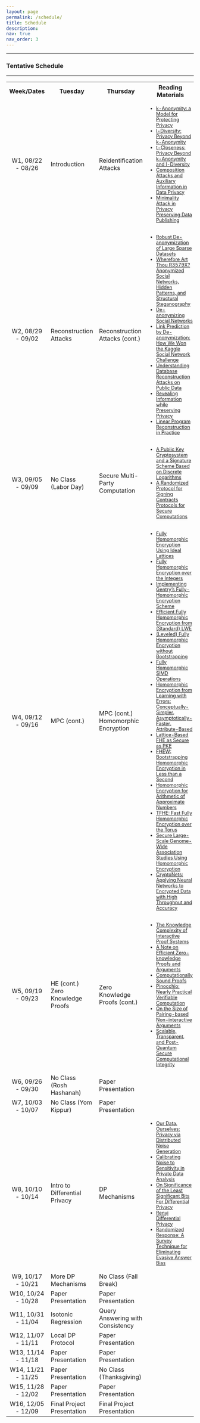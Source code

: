 ```yaml
---
layout: page
permalink: /schedule/
title: Schedule
description:
nav: true
nav_order: 3
---
```


---

### Tentative Schedule

---

<!-- | Week |       Dates      |  Tuesday | Thursday | Reading Materials |
|:----:|:----------------:|---------|---------|--------|
| 1    | 08/22 -- 08/26 | Introduction | Reidentification Attacks  | &#8226; [k-Anonymity: a Model for Protecting Privacy](https://epic.org/wp-content/uploads/privacy/reidentification/Sweeney_Article.pdf) <br> &#8226; [l-Diversity: Privacy Beyond k-Anonymity](https://personal.utdallas.edu/~mxk055100/courses/privacy08f_files/ldiversity.pdf) <br> &#8226; [t-Closeness: Privacy Beyond k-Anonymity and l-Diversity](https://www.cs.purdue.edu/homes/ninghui/papers/t_closeness_icde07.pdf) |
| 2 |  08/29 -- 09/02  | Reconstruction Attacks | Reconstruction Attacks (cont.) | &#8226; [Composition Attacks and Auxiliary Information in Data Privacy](http://www.shivakasiviswanathan.com/KDD08.pdf) <br> &#8226; [Minimality Attack in Privacy Preserving Data Publishing](https://www.vldb.org/conf/2007/papers/research/p543-wong.pdf) <br> &#8226; [Robust De-anonymization of Large Sparse Datasets](https://www.cs.utexas.edu/~shmat/shmat_oak08netflix.pdf) <br> &#8226; [Wherefore Art Thou R3579X? Anonymized Social Networks, Hidden Patterns, and Structural Steganography](https://www.cs.cornell.edu/~lars/www07-anon.pdf) <br> &#8226; [De-anonymizing Social Networks](https://www.cs.utexas.edu/~shmat/shmat_oak09.pdf) <br> &#8226; [Link Prediction by De-anonymization: How We Won the Kaggle Social Network Challenge](https://arxiv.org/abs/1102.4374) <br> &#8226; [Understanding Database Reconstruction Attacks on Public Data](https://cacm.acm.org/magazines/2019/3/234925-understanding-database-reconstruction-attacks-on-public-data/fulltext) <br> &#8226; [Revealing Information while Preserving Privacy](https://crypto.stanford.edu/seclab/sem-03-04/psd.pdf) <br> &#8226; [Linear Program Reconstruction in Practice](https://journalprivacyconfidentiality.org/index.php/jpc/article/view/711)|
| 3 |  09/05 --  09/09  | No Class (Labor Day) | Secure Multi-Party Computation | &#8226; [A Public Key Cryptosystem and a Signature Scheme Based on Discrete Logarithms](https://caislab.kaist.ac.kr/lecture/2010/spring/cs548/basic/B02.pdf) <br> &#8226; [A Randomized Protocol for Signing Contracts](http://www.lix.polytechnique.fr/Labo/Catuscia.Palamidessi/teaching/papers_and_books/SigningContracts.pdf)|
| 4 | 09/12 -- 09/16 | MPC (cont.) | MPC (cont.) | |
| 5 | 09/19 -- 09/23 | Zero Knowledge Proofs | | |
| 6 | 09/26 -- 09/30 | | | |
| 7 | 10/03 -- 10/07 | | | |
| 8 | 10/10 -- 10/14 | | | |
| 9 | 10/17 -- 10/21 | | | |
| 10 | 10/24 -- 10/28| | | |
| 11 | 10/31 -- 11/04 | | | |
| 12 | 11/07 -- 11/11 | | | |
| 13 | 11/14 -- 11/18 | | | |
| 14 | 11/21 -- 11/25 | | | |
| 15 | 11/28 -- 12/02 | Final Project Presentation | Final Project Presentation | |
| 16 | 12/05 -- 12/09 | Final Project Presentation | Final Project Presentation | |
{:.table_no_border} -->



<table border="0" cellpadding="5">
    <tr align="center">
        <th>Week/Dates</th>
        <th>Tuesday</th>
        <th>Thursday</th>
        <th>Reading Materials</th>
    </tr>
    <tr>
        <td align="center">W1, 08/22 - 08/26 </td>
        <td>Introduction</td>
        <td>Reidentification Attacks</td>
        <td style='font-size:80%'>
        <ul>
        <li><a href="https://epic.org/wp-content/uploads/privacy/reidentification/Sweeney_Article.pdf">k-Anonymity: a Model for Protecting Privacy</a></li>
        <li><a href="https://personal.utdallas.edu/~mxk055100/courses/privacy08f_files/ldiversity.pdf">l-Diversity: Privacy Beyond k-Anonymity</a></li>
        <li><a href="https://www.cs.purdue.edu/homes/ninghui/papers/t_closeness_icde07.pdf">t-Closeness: Privacy Beyond k-Anonymity and l-Diversity</a></li>
        <li><a href="http://www.shivakasiviswanathan.com/KDD08.pdf">Composition Attacks and Auxiliary Information in Data Privacy</a></li>
        <li><a href="https://www.vldb.org/conf/2007/papers/research/p543-wong.pdf">Minimality Attack in Privacy Preserving Data Publishing</a></li>
        </ul>
        </td>
    </tr>
    <tr>
        <td align="center">W2, 08/29 - 09/02 </td>
        <td>Reconstruction Attacks</td>
        <td>Reconstruction Attacks (cont.)</td>
        <td style='font-size:80%'>
        <ul>
        <li><a href="https://www.cs.utexas.edu/~shmat/shmat_oak08netflix.pdf">Robust De-anonymization of Large Sparse Datasets</a></li>
        <li><a href="https://www.cs.cornell.edu/~lars/www07-anon.pdf">Wherefore Art Thou R3579X? Anonymized Social Networks, Hidden Patterns, and Structural Steganography</a></li>
        <li><a href="https://www.cs.utexas.edu/~shmat/shmat_oak09.pdf">De-anonymizing Social Networks</a></li>
        <li><a href="https://arxiv.org/abs/1102.4374">Link Prediction by De-anonymization: How We Won the Kaggle Social Network Challenge</a></li>
        <li><a href="https://cacm.acm.org/magazines/2019/3/234925-understanding-database-reconstruction-attacks-on-public-data/fulltext">Understanding Database Reconstruction Attacks on Public Data</a></li>
        <li><a href="https://crypto.stanford.edu/seclab/sem-03-04/psd.pdf">Revealing Information while Preserving Privacy</a></li>
        <li><a href="https://journalprivacyconfidentiality.org/index.php/jpc/article/view/711">Linear Program Reconstruction in Practice</a></li>
        </ul>
        </td>
    </tr>
    <tr>
        <td align="center">W3, 09/05 - 09/09 </td>
        <td>No Class (Labor Day)</td>
        <td>Secure Multi-Party Computation</td>
        <td style='font-size:80%'>
        <ul>
        <li><a href="https://caislab.kaist.ac.kr/lecture/2010/spring/cs548/basic/B02.pdf">A Public Key Cryptosystem and a Signature Scheme Based on Discrete Logarithms</a></li>
        <li><a href="http://www.lix.polytechnique.fr/Labo/Catuscia.Palamidessi/teaching/papers_and_books/SigningContracts.pdf">A Randomized Protocol for Signing Contracts</a></li>
        <a href="https://research.cs.wisc.edu/areas/sec/yao1982-ocr.pdf">Protocols for Secure Computations</a>
        </ul>
        </td>
    </tr>
    <tr>
        <td align="center">W4, 09/12 - 09/16</td>
        <td>MPC (cont.)</td>
        <td>MPC (cont.)<br>Homomorphic Encryption</td>
        <td style='font-size:80%'>
        <ul>
        <li><a href="https://www.cs.cmu.edu/~odonnell/hits09/gentry-homomorphic-encryption.pdf">Fully Homomorphic Encryption Using Ideal Lattices</a></li>
        <li><a href="https://eprint.iacr.org/2009/616.pdf">Fully Homomorphic Encryption over the Integers</a></li>
        <li><a href="https://eprint.iacr.org/2010/520.pdf">Implementing Gentry’s Fully-Homomorphic Encryption Scheme</a></li>
        <li><a href="https://eprint.iacr.org/2011/344.pdf">Efficient Fully Homomorphic Encryption from (Standard) LWE</a></li>
        <li><a href="https://eprint.iacr.org/2011/277.pdf">(Leveled) Fully Homomorphic Encryption without Bootstrapping</a></li>
        <li><a href="Fully Homomorphic SIMD Operations">Fully Homomorphic SIMD Operations</a></li>
        <li><a href="https://eprint.iacr.org/2013/340.pdf">Homomorphic Encryption from Learning with Errors: Conceptually-Simpler, Asymptotically-Faster, Attribute-Based</a></li>
        <li><a href="https://eprint.iacr.org/2013/541.pdf">Lattice-Based FHE as Secure as PKE</a></li>
        <li><a href="https://eprint.iacr.org/2014/816.pdf">FHEW: Bootstrapping Homomorphic Encryption in Less than a Second</a></li>
        <li><a href="https://eprint.iacr.org/2016/421.pdf">Homomorphic Encryption for Arithmetic of Approximate Numbers</a></li>
        <li><a href="https://eprint.iacr.org/2018/421.pdf">TFHE: Fast Fully Homomorphic Encryption over the Torus</a></li>
        <li><a href="https://www.pnas.org/doi/10.1073/pnas.1918257117">Secure Large-Scale Genome-Wide Association Studies Using Homomorphic Encryption</a></li>
        <li><a href="https://www.microsoft.com/en-us/research/publication/cryptonets-applying-neural-networks-to-encrypted-data-with-high-throughput-and-accuracy/">CryptoNets: Applying Neural Networks to Encrypted Data with High Throughput and Accuracy
</a></li>
        </ul>
        </td>
    </tr>
    <tr>
        <td align="center">W5, 09/19 - 09/23</td>
        <td>HE (cont.)<br>Zero Knowledge Proofs</td>
        <td>Zero Knowledge Proofs (cont.)</td>
        <td style='font-size:80%'>
        <ul>
        <li><a href="https://people.csail.mit.edu/silvio/Selected%20Scientific%20Papers/Proof%20Systems/The_Knowledge_Complexity_Of_Interactive_Proof_Systems.pdf">The Knowledge Complexity of Interactive Proof Systems</a></li>
        <li><a href="https://people.csail.mit.edu/vinodv/6892-Fall2013/efficientargs.pdf">A Note on Efficient Zero-knowledge Proofs and Arguments</a></li>
        <li><a href="https://people.csail.mit.edu/silvio/Selected%20Scientific%20Papers/Proof%20Systems/Computationally_Sound_Proofs.pdf">Computationally Sound Proofs</a></li>
        <li><a href="https://eprint.iacr.org/2013/279">Pinocchio: Nearly Practical Verifiable Computation</a></li>
        <li><a href="https://eprint.iacr.org/2016/260.pdf">On the Size of Pairing-based Non-interactive Arguments</a></li>
        <li><a href="https://eprint.iacr.org/2018/046.pdf">Scalable, Transparent, and Post-Quantum Secure Computational Integrity</a></li>
        </ul>
        </td>
    </tr>
    <tr>
        <td align="center">W6, 09/26 - 09/30</td>
        <td>No Class (Rosh Hashanah)</td>
        <td>Paper Presentation</td>
        <td style='font-size:80%'>
        <ul>
        </ul>
        </td>
    </tr>
    <tr>
        <td align="center">W7, 10/03 - 10/07</td>
        <td>No Class (Yom Kippur)</td>
        <td>Paper Presentation</td>
        <td style='font-size:80%'>
        <ul>
        </ul>
        </td>
    </tr>
    <tr>
        <td align="center">W8, 10/10 - 10/14</td>
        <td>Intro to Differential Privacy</td>
        <td>DP Mechanisms</td>
        <td style='font-size:80%'>
        <ul>
        <li><a href="https://www.iacr.org/archive/eurocrypt2006/40040493/40040493.pdf">Our Data, Ourselves: Privacy via Distributed Noise Generation</a></li>
        <li><a href="https://people.csail.mit.edu/asmith/PS/sensitivity-tcc-final.pdf">Calibrating Noise to Sensitivity in Private Data Analysis</a></li>
        <li><a href="https://www.microsoft.com/en-us/research/wp-content/uploads/2012/10/lsbs.pdf">On Significance of the Least Significant Bits For Differential Privacy</a></li>
        <li><a href="https://arxiv.org/abs/1702.07476">Renyi Differential Privacy</a></li>
        <li><a href="https://www.jstor.org/stable/2283137#metadata_info_tab_contents">Randomized Response: A Survey Technique for Eliminating Evasive Answer Bias</a></li>
        </ul>
        </td>
    </tr>
    <tr>
        <td align="center">W9, 10/17 - 10/21</td>
        <td>More DP Mechanisms</td>
        <td>No Class (Fall Break)</td>
        <td style='font-size:80%'>
        <ul>
        </ul>
        </td>
    </tr>
    <tr>
        <td align="center">W10, 10/24 - 10/28</td>
        <td>Paper Presentation</td>
        <td>Paper Presentation</td>
        <td style='font-size:80%'>
        <ul>
        </ul>
        </td>
    </tr>
    <tr>
        <td align="center">W11, 10/31 - 11/04</td>
        <td>Isotonic Regression</td>
        <td>Query Answering with Consistency</td>
        <td style='font-size:80%'>
        <ul>
        </ul>
        </td>
    </tr>
    <tr>
        <td align="center">W12, 11/07 - 11/11</td>
        <td>Local DP Protocol</td>
        <td>Paper Presentation</td>
        <td style='font-size:80%'>
        <ul>
        </ul>
        </td>
    </tr>
    <tr>
        <td align="center">W13, 11/14 - 11/18</td>
        <td>Paper Presentation</td>
        <td>Paper Presentation</td>
        <td style='font-size:80%'>
        <ul>
        </ul>
        </td>
    </tr>
    <tr>
        <td align="center">W14, 11/21 - 11/25</td>
        <td>Paper Presentation</td>
        <td>No Class (Thanksgiving)</td>
        <td style='font-size:80%'>
        <ul>
        </ul>
        </td>
    </tr>
    <tr>
        <td align="center">W15, 11/28 - 12/02</td>
        <td>Paper Presentation</td>
        <td>Paper Presentation</td>
        <td style='font-size:80%'>
        <ul>
        </ul>
        </td>
    </tr>
    <tr>
        <td align="center">W16, 12/05 - 12/09</td>
        <td>Final Project Presentation</td>
        <td>Final Project Presentation</td>
        <td style='font-size:80%'>
        <ul>
        </ul>
        </td>
    </tr>
</table>